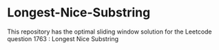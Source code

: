 # Longest-Nice-Substring
This repository has the optimal sliding window solution for the Leetcode question 1763 : Longest Nice Substring

